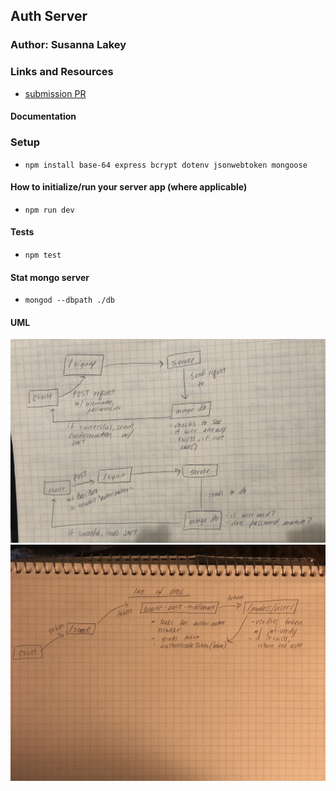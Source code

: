 ## Auth Server

### Author: Susanna Lakey



### Links and Resources
* [submission PR](https://github.com/susannalakey-401-advanced-javascript/auth-server/pull/1)


#### Documentation


### Setup
* `npm install base-64 express bcrypt dotenv jsonwebtoken mongoose`

#### How to initialize/run your server app (where applicable)
* `npm run dev`
  
#### Tests
* `npm test`


#### Stat mongo server
* `mongod --dbpath ./db`

#### UML
![Lab 12 UML](assets/lab-12-UML.jpg)
![Lab 14 UML](assets/lab-14-UML.jpg)

